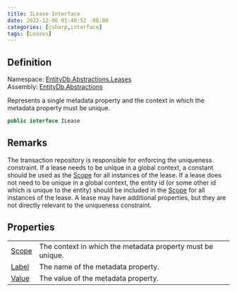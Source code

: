 ```yaml
---
title: ILease Interface
date: 2022-12-06 01:40:52 -08:00
categories: [csharp,interface]
tags: [Leases]
---
```


## Definition
Namespace: <a href='/posts/csharp.namespace.entitydb.abstractions.leases/'>EntityDb.Abstractions.Leases</a><br />
Assembly: <a href='/posts/csharp.assembly.entitydb.abstractions/'>EntityDb.Abstractions</a><br />

Represents a single metadata property and the context in which the metadata property must be unique.

```cs
public interface ILease
```
## Remarks

The transaction repository is responsible for enforcing the uniqueness constraint.
If a lease needs to be unique in a global context, a constant should be used as the <!--/posts/csharp.notimplemented.entitydb.abstractions.leases.ilease.scope/--><a href='#'>Scope</a> for all
instances of the lease.
If a lease does not need to be unique in a global context, the entity id (or some other id which is unique to the
entity) should be included in the <!--/posts/csharp.notimplemented.entitydb.abstractions.leases.ilease.scope/--><a href='#'>Scope</a> for all instances of the lease.
A lease may have additional properties, but they are not directly relevant to the uniqueness constraint.

## Properties
<table><tr><td><!--/posts/csharp.notimplemented.entitydb.abstractions.leases.ilease.scope/--><a href='#'>Scope</a></td><td>
The context in which the metadata property must be unique.
</td></tr><tr><td><!--/posts/csharp.notimplemented.entitydb.abstractions.leases.ilease.label/--><a href='#'>Label</a></td><td>
The name of the metadata property.
</td></tr><tr><td><!--/posts/csharp.notimplemented.entitydb.abstractions.leases.ilease.value/--><a href='#'>Value</a></td><td>
The value of the metadata property.
</td></tr></table>
